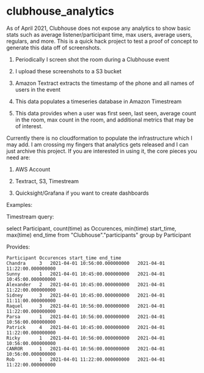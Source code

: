 clubhouse_analytics
===================

As of April 2021, Clubhouse does not expose any analytics to show basic stats
such as average listener/participant time, max users, average users, regulars,
and more. This is a quick hack project to test a proof of concept to generate
this data off of screenshots.

1.  Periodically I screen shot the room during a Clubhouse event

2.  I upload these screenshots to a S3 bucket

3.  Amazon Textract extracts the timestamp of the phone and all names of users
    in the event

4.  This data populates a timeseries database in Amazon Timestream

5.  This data provides when a user was first seen, last seen, average count in
    the room, max count in the room, and additional metrics that may be of
    interest.

Currently there is no cloudformation to populate the infrastructure which I may
add. I am crossing my fingers that analytics gets released and I can just
archive this project. If you are interested in using it, the core pieces you
need are:

1.  AWS Account

2.  Textract, S3, Timestream

3.  Quicksight/Grafana if you want to create dashboards

Examples:

Timestream query:

select Participant,
       count(time) as Occurences,
       min(time) start_time,
       max(time) end_time
from "Clubhouse"."participants"
group by Participant

Provides:

```
Participant Occurences start_time end_time
Chandra	    3	2021-04-01 10:56:00.000000000	2021-04-01 11:22:00.000000000
Sunny	    1	2021-04-01 10:45:00.000000000	2021-04-01 10:45:00.000000000
Alexander   2	2021-04-01 10:45:00.000000000	2021-04-01 11:22:00.000000000
Sidney      3	2021-04-01 10:45:00.000000000	2021-04-01 11:11:00.000000000
Raquel      3	2021-04-01 10:56:00.000000000	2021-04-01 11:22:00.000000000
Parsa       1	2021-04-01 10:56:00.000000000	2021-04-01 10:56:00.000000000
Patrick     4	2021-04-01 10:45:00.000000000	2021-04-01 11:22:00.000000000
Ricky       1	2021-04-01 10:56:00.000000000	2021-04-01 10:56:00.000000000
CANROR      1	2021-04-01 10:56:00.000000000	2021-04-01 10:56:00.000000000
Rob         1	2021-04-01 11:22:00.000000000	2021-04-01 11:22:00.000000000
```